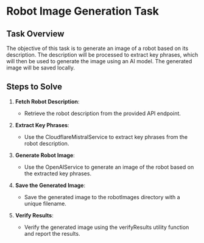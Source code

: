 # Robot Image Generation Task

## Task Overview
The objective of this task is to generate an image of a robot based on its description. The description will be processed to extract key phrases, which will then be used to generate the image using an AI model. The generated image will be saved locally.  


## Steps to Solve
1. **Fetch Robot Description**:  
    - Retrieve the robot description from the provided API endpoint.

2. **Extract Key Phrases**:  
    - Use the CloudflareMistralService to extract key phrases from the robot description.

3. **Generate Robot Image**:  
    - Use the OpenAIService to generate an image of the robot based on the extracted key phrases. 

4. **Save the Generated Image**:
   - Save the generated image to the robotImages directory with a unique filename.
   
5. **Verify Results**:
    - Verify the generated image using the verifyResults utility function and report the results.
